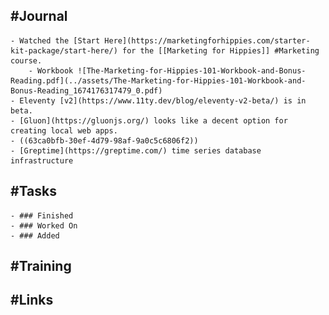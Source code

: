 ## #Journal
	- Watched the [Start Here](https://marketingforhippies.com/starter-kit-package/start-here/) for the [[Marketing for Hippies]] #Marketing course.
		- Workbook ![The-Marketing-for-Hippies-101-Workbook-and-Bonus-Reading.pdf](../assets/The-Marketing-for-Hippies-101-Workbook-and-Bonus-Reading_1674176317479_0.pdf)
	- Eleventy [v2](https://www.11ty.dev/blog/eleventy-v2-beta/) is in beta.
	- [Gluon](https://gluonjs.org/) looks like a decent option for creating local web apps.
	- ((63ca0bfb-30ef-4d79-98af-9a0c5c6806f2))
	- [Greptime](https://greptime.com/) time series database infrastructure
## #Tasks
	- ### Finished
	- ### Worked On
	- ### Added
## #Training
## #Links